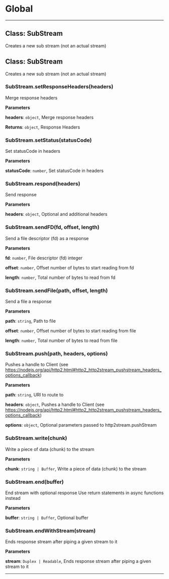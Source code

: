 # Global





* * *

## Class: SubStream
Creates a new sub stream (not an actual stream)


## Class: SubStream
Creates a new sub stream (not an actual stream)

### SubStream.setResponseHeaders(headers) 

Merge response headers

**Parameters**

**headers**: `object`, Merge response headers

**Returns**: `object`, Response Headers

### SubStream.setStatus(statusCode) 

Set statusCode in headers

**Parameters**

**statusCode**: `number`, Set statusCode in headers


### SubStream.respond(headers) 

Send response

**Parameters**

**headers**: `object`, Optional and additional headers


### SubStream.sendFD(fd, offset, length) 

Send a file descriptor (fd) as a response

**Parameters**

**fd**: `number`, File descriptor (fd) integer

**offset**: `number`, Offset number of bytes to start reading from fd

**length**: `number`, Total number of bytes to read from fd


### SubStream.sendFile(path, offset, length) 

Send a file a response

**Parameters**

**path**: `string`, Path to file

**offset**: `number`, Offset number of bytes to start reading from file

**length**: `number`, Total number of bytes to read from file


### SubStream.push(path, headers, options) 

Pushes a handle to Client (see https://nodejs.org/api/http2.html#http2_http2stream_pushstream_headers_options_callback)

**Parameters**

**path**: `string`, URI to route to

**headers**: `object`, Pushes a handle to Client (see https://nodejs.org/api/http2.html#http2_http2stream_pushstream_headers_options_callback)

**options**: `object`, Optional parameters passed to http2stream.pushStream


### SubStream.write(chunk) 

Write a piece of data (chunk) to the stream

**Parameters**

**chunk**: `string | Buffer`, Write a piece of data (chunk) to the stream


### SubStream.end(buffer) 

End stream with optional response
Use return statements in async functions instead

**Parameters**

**buffer**: `string | Buffer`, Optional buffer


### SubStream.endWithStream(stream) 

Ends response stream after piping a given stream to it

**Parameters**

**stream**: `Duplex | Readable`, Ends response stream after piping a given stream to it




* * *










